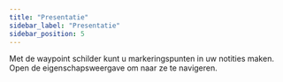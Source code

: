```yaml
---
title: "Presentatie"
sidebar_label: "Presentatie"
sidebar_position: 5
---
```


Met de waypoint schilder kunt u markeringspunten in uw notities maken. Open de eigenschapsweergave om naar ze te navigeren.
